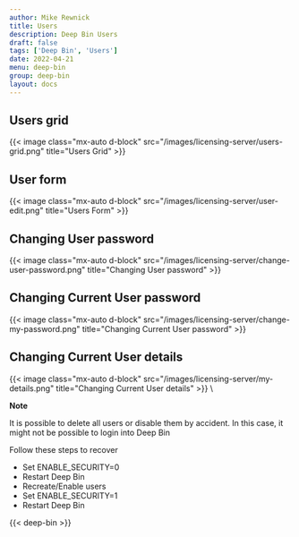 ```yaml
---
author: Mike Rewnick
title: Users
description: Deep Bin Users
draft: false
tags: ['Deep Bin', 'Users']
date: 2022-04-21
menu: deep-bin
group: deep-bin
layout: docs
---
```


## Users grid

{{< image class="mx-auto d-block"  src="/images/licensing-server/users-grid.png" title="Users Grid" >}}

## User form

{{< image class="mx-auto d-block"  src="/images/licensing-server/user-edit.png" title="Users Form" >}}

## Changing User password

{{< image class="mx-auto d-block"  src="/images/licensing-server/change-user-password.png" title="Changing User password" >}}

## Changing Current User password

{{< image class="mx-auto d-block"  src="/images/licensing-server/change-my-password.png" title="Changing Current User password" >}}

## Changing Current User details

{{< image class="mx-auto d-block"  src="/images/licensing-server/my-details.png" title="Changing Current User details" >}}
\

**Note**

It is possible to delete all users or disable them by accident. In this case, it might not be possible to login into Deep Bin

Follow these steps to recover

- Set ENABLE_SECURITY=0
- Restart Deep Bin
- Recreate/Enable users
- Set ENABLE_SECURITY=1
- Restart Deep Bin

{{< deep-bin >}}
